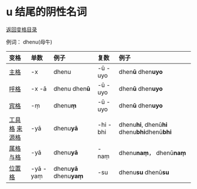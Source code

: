 # u 结尾的阴性名词

[返回变格目录](declension.md)

例词： dhenu\(母牛\)

| 变格 | 单数 | 例子 | 复数 | 例子 |
| :--- | :--- | :--- | :--- | :--- |
| [主格](nom.md) | -x | dhenu | -ū -uyo | dhen**ū** dhen**uyo** |
| [呼格](voc.md) | -x -ā | dhenu dhen**ū** | -ū -uyo | dhen**ū** dhen**uyo** |
| [宾格](acc.md) | -ṃ | dhenu**ṃ** | -ū -uyo | dhen**ū** dhen**uyo** |
| [工具格](instr.md) [来源格]() | -yā | dhenu**yā** | -hi -bhi | dhenu**hi**, dhenū**hi** dhenu**bhi**dhenū**bhi** |
| [属格]()  [与格]() | -yā | dhenu**yā** | -naṃ | dhenu**naṃ**， dhenū**naṃ** |
| [位置格]() | -yā -yaṃ | dhenu**yā** dhenu**yaṃ** | -su | dhenu**su** dhenū**su** |

